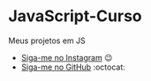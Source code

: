 # JavaScript-Curso
 Meus projetos em JS

* [Siga-me no Instagram](https://instagram.com/abi_pisa) :wink:
* [Siga-me no GitHub](https://github.com/abiel-pisa) :octocat:
